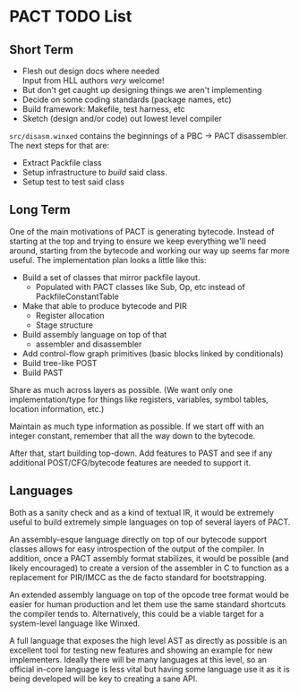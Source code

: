 # PACT TODO List

## Short Term

* Flesh out design docs where needed <br />
  Input from HLL authors _very_ welcome!
* But don't get caught up designing things we aren't implementing
* Decide on some coding standards (package names, etc)
* Build framework: Makefile, test harness, etc
* Sketch (design and/or code) out lowest level compiler

`src/disasm.winxed` contains the beginnings of a PBC -> PACT disassembler.
The next steps for that are:

* Extract Packfile class
* Setup infrastructure to _build_ said class.
* Setup test to test said class

## Long Term

One of the main motivations of PACT is generating bytecode.  Instead of
starting at the top and trying to ensure we keep everything we'll need
around, starting from the bytecode and working our way up seems far more
useful.  The implementation plan looks a little like this:

* Build a set of classes that mirror packfile layout.
	* Populated with PACT classes like Sub, Op, etc instead of
	  PackfileConstantTable
* Make that able to produce bytecode and PIR
    * Register allocation
    * Stage structure
* Build assembly language on top of that
    * assembler and disassembler
* Add control-flow graph primitives (basic blocks linked by conditionals)
* Build tree-like POST
* Build PAST

Share as much across layers as possible.  (We want only one
implementation/type for things like registers, variables, symbol
tables, location information, etc.)

Maintain as much type information as possible.  If we start off with an
integer constant, remember that all the way down to the bytecode.

After that, start building top-down.  Add features to PAST and see if any
additional POST/CFG/bytecode features are needed to support it.

## Languages

Both as a sanity check and as a kind of textual IR, it would be extremely
useful to build extremely simple languages on top of several layers of
PACT.

An assembly-esque language directly on top of our bytecode support classes
allows for easy introspection of the output of the compiler.  In addition,
once a PACT assembly format stabilizes, it would be possible (and likely
encouraged) to create a version of the assembler in C to function as a
replacement for PIR/IMCC as the de facto standard for bootstrapping.

An extended assembly language on top of the opcode tree format would be
easier for human production and let them use the same standard shortcuts
the compiler tends to.  Alternatively, this could be a viable target for a
system-level language like Winxed.

A full language that exposes the high level AST as directly as possible is
an excellent tool for testing new features and showing an example for new
implementers.  Ideally there will be many languages at this level, so an
official in-core language is less vital but having some language use it as
it is being developed will be key to creating a sane API.
